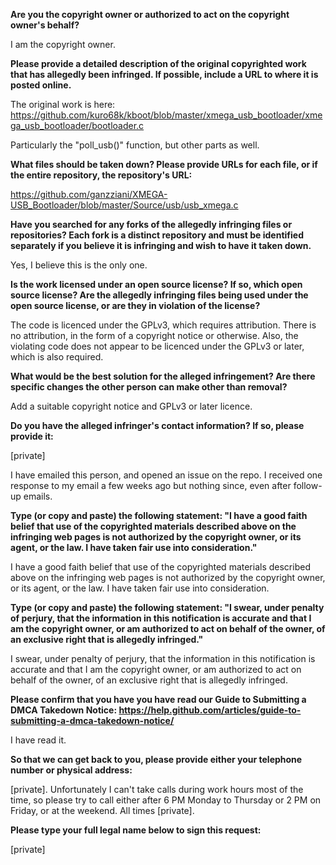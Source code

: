 **Are you the copyright owner or authorized to act on the copyright owner's behalf?**  

I am the copyright owner.

**Please provide a detailed description of the original copyrighted work that has allegedly been infringed. If possible, include a URL to where it is posted online.**

The original work is here: https://github.com/kuro68k/kboot/blob/master/xmega_usb_bootloader/xmega_usb_bootloader/bootloader.c

Particularly the "poll_usb()" function, but other parts as well.

**What files should be taken down? Please provide URLs for each file, or if the entire repository, the repository's URL:**

https://github.com/ganzziani/XMEGA-USB_Bootloader/blob/master/Source/usb/usb_xmega.c

**Have you searched for any forks of the allegedly infringing files or repositories? Each fork is a distinct repository and must be identified separately if you believe it is infringing and wish to have it taken down.**

Yes, I believe this is the only one.

**Is the work licensed under an open source license? If so, which open source license? Are the allegedly infringing files being used under the open source license, or are they in violation of the license?**

The code is licenced under the GPLv3, which requires attribution. There is no attribution, in the form of a copyright notice or otherwise. Also, the violating code does not appear to be licenced under the GPLv3 or later, which is also required.

**What would be the best solution for the alleged infringement? Are there specific changes the other person can make other than removal?**

Add a suitable copyright notice and GPLv3 or later licence.

**Do you have the alleged infringer's contact information? If so, please provide it:**

[private]  

I have emailed this person, and opened an issue on the repo. I received one response to my email a few weeks ago but nothing since, even after follow-up emails.

**Type (or copy and paste) the following statement: "I have a good faith belief that use of the copyrighted materials described above on the infringing web pages is not authorized by the copyright owner, or its agent, or the law. I have taken fair use into consideration."**

I have a good faith belief that use of the copyrighted materials described above on the infringing web pages is not authorized by the copyright owner, or its agent, or the law. I have taken fair use into consideration.

**Type (or copy and paste) the following statement: "I swear, under penalty of perjury, that the information in this notification is accurate and that I am the copyright owner, or am authorized to act on behalf of the owner, of an exclusive right that is allegedly infringed."**

I swear, under penalty of perjury, that the information in this notification is accurate and that I am the copyright owner, or am authorized to act on behalf of the owner, of an exclusive right that is allegedly infringed.

**Please confirm that you have you have read our Guide to Submitting a DMCA Takedown Notice: https://help.github.com/articles/guide-to-submitting-a-dmca-takedown-notice/**

I have read it.

**So that we can get back to you, please provide either your telephone number or physical address:**

[private]. Unfortunately I can't take calls during work hours most of the time, so please try to call either after 6 PM Monday to Thursday or 2 PM on Friday, or at the weekend. All times [private].  

**Please type your full legal name below to sign this request:**

[private]

